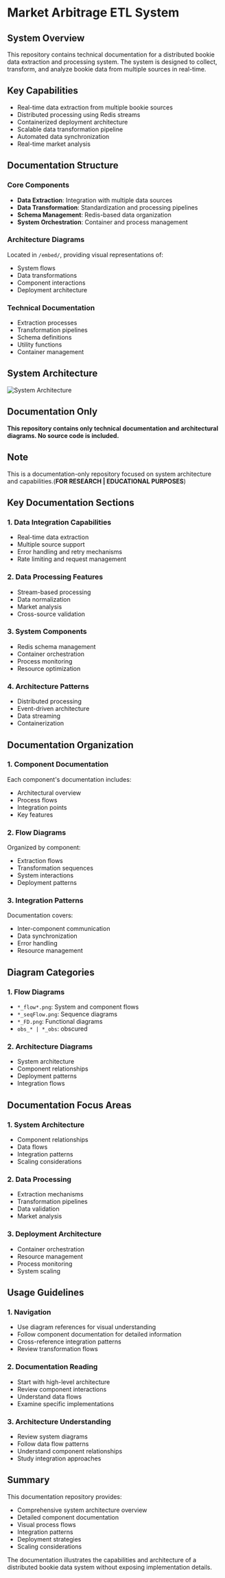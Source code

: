 # Market Arbitrage ETL System

## System Overview
This repository contains technical documentation for a distributed bookie data extraction and processing system. The system is designed to collect, transform, and analyze bookie data from multiple sources in real-time.

## Key Capabilities
- Real-time data extraction from multiple bookie sources
- Distributed processing using Redis streams
- Containerized deployment architecture
- Scalable data transformation pipeline
- Automated data synchronization
- Real-time market analysis

## Documentation Structure

### Core Components
- **Data Extraction**: Integration with multiple data sources
- **Data Transformation**: Standardization and processing pipelines
- **Schema Management**: Redis-based data organization
- **System Orchestration**: Container and process management

### Architecture Diagrams
Located in `/embed/`, providing visual representations of:
- System flows
- Data transformations
- Component interactions
- Deployment architecture

### Technical Documentation
- Extraction processes
- Transformation pipelines
- Schema definitions
- Utility functions
- Container management

## System Architecture

![System Architecture](./embed/launcher_sysArch.png)

## Documentation Only
**This repository contains only technical documentation and architectural diagrams. No source code is included.**

## Note
This is a documentation-only repository focused on system architecture and capabilities.(**FOR RESEARCH | EDUCATIONAL PURPOSES**)

## Key Documentation Sections

### 1. Data Integration Capabilities

- Real-time data extraction
- Multiple source support
- Error handling and retry mechanisms
- Rate limiting and request management

### 2. Data Processing Features

- Stream-based processing
- Data normalization
- Market analysis
- Cross-source validation

### 3. System Components

- Redis schema management
- Container orchestration
- Process monitoring
- Resource optimization

### 4. Architecture Patterns

- Distributed processing
- Event-driven architecture
- Data streaming
- Containerization

## Documentation Organization

### 1. Component Documentation

Each component's documentation includes:

- Architectural overview
- Process flows
- Integration points
- Key features

### 2. Flow Diagrams

Organized by component:

- Extraction flows
- Transformation sequences
- System interactions
- Deployment patterns

### 3. Integration Patterns

Documentation covers:

- Inter-component communication
- Data synchronization
- Error handling
- Resource management

## Diagram Categories

### 1. Flow Diagrams

- `*_flow*.png`: System and component flows
- `*_seqFlow.png`: Sequence diagrams
- `*_FD.png`: Functional diagrams
- `obs_* | *_obs`: obscured

### 2. Architecture Diagrams

- System architecture
- Component relationships
- Deployment patterns
- Integration flows

## Documentation Focus Areas

### 1. System Architecture

- Component relationships
- Data flows
- Integration patterns
- Scaling considerations

### 2. Data Processing

- Extraction mechanisms
- Transformation pipelines
- Data validation
- Market analysis

### 3. Deployment Architecture

- Container orchestration
- Resource management
- Process monitoring
- System scaling

## Usage Guidelines

### 1. Navigation

- Use diagram references for visual understanding
- Follow component documentation for detailed information
- Cross-reference integration patterns
- Review transformation flows

### 2. Documentation Reading

- Start with high-level architecture
- Review component interactions
- Understand data flows
- Examine specific implementations

### 3. Architecture Understanding

- Review system diagrams
- Follow data flow patterns
- Understand component relationships
- Study integration approaches

## Summary

This documentation repository provides:

- Comprehensive system architecture overview
- Detailed component documentation
- Visual process flows
- Integration patterns
- Deployment strategies
- Scaling considerations

The documentation illustrates the capabilities and architecture of a distributed bookie data system without exposing implementation details.